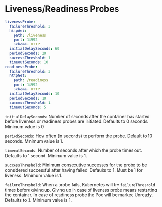 # Liveness/Readiness Probes

```yaml
livenessProbe:
  failureThreshold: 3
  httpGet:
    path: /liveness
    port: 14992
    scheme: HTTP
  initialDelaySeconds: 60
  periodSeconds: 20
  successThreshold: 1
  timeoutSeconds: 10
readinessProbe:
  failureThreshold: 3
  httpGet:
    path: /readiness
    port: 14992
    scheme: HTTP
  initialDelaySeconds: 10
  periodSeconds: 10
  successThreshold: 1
  timeoutSeconds: 5
 ```

`initialDelaySeconds`: Number of seconds after the container has started before liveness or readiness probes are initiated. Defaults to 0 seconds. Minimum value is 0.

`periodSeconds`: How often (in seconds) to perform the probe. Default to 10 seconds. Minimum value is 1.

`timeoutSeconds`: Number of seconds after which the probe times out. Defaults to 1 second. Minimum value is 1.

`successThreshold`: Minimum consecutive successes for the probe to be considered successful after having failed. Defaults to 1. Must be 1 for liveness. Minimum value is 1.

`failureThreshold`: When a probe fails, Kubernetes will try `failureThreshold` times before giving up. Giving up in case of liveness probe means restarting the container. In case of readiness probe the Pod will be marked Unready. Defaults to 3. Minimum value is 1.
